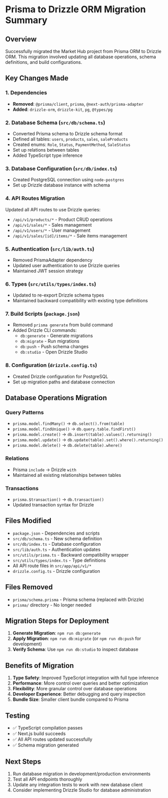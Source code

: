 # Prisma to Drizzle ORM Migration Summary

## Overview
Successfully migrated the Market Hub project from Prisma ORM to Drizzle ORM. This migration involved updating all database operations, schema definitions, and build configurations.

## Key Changes Made

### 1. Dependencies
- **Removed**: `@prisma/client`, `prisma`, `@next-auth/prisma-adapter`
- **Added**: `drizzle-orm`, `drizzle-kit`, `pg`, `@types/pg`

### 2. Database Schema (`src/db/schema.ts`)
- Converted Prisma schema to Drizzle schema format
- Defined all tables: `users`, `products`, `sales`, `saleProducts`
- Created enums: `Role`, `Status`, `PaymentMethod`, `SaleStatus`
- Set up relations between tables
- Added TypeScript type inference

### 3. Database Configuration (`src/db/index.ts`)
- Created PostgreSQL connection using `node-postgres`
- Set up Drizzle database instance with schema

### 4. API Routes Migration
Updated all API routes to use Drizzle queries:
- `/api/v1/products/*` - Product CRUD operations
- `/api/v1/sales/*` - Sales management
- `/api/v1/users/*` - User management
- `/api/v1/sales/[id]/items/*` - Sale items management

### 5. Authentication (`src/lib/auth.ts`)
- Removed PrismaAdapter dependency
- Updated user authentication to use Drizzle queries
- Maintained JWT session strategy

### 6. Types (`src/utils/types/index.ts`)
- Updated to re-export Drizzle schema types
- Maintained backward compatibility with existing type definitions

### 7. Build Scripts (`package.json`)
- Removed `prisma generate` from build command
- Added Drizzle CLI commands:
  - `db:generate` - Generate migrations
  - `db:migrate` - Run migrations
  - `db:push` - Push schema changes
  - `db:studio` - Open Drizzle Studio

### 8. Configuration (`drizzle.config.ts`)
- Created Drizzle configuration for PostgreSQL
- Set up migration paths and database connection

## Database Operations Migration

### Query Patterns
- `prisma.model.findMany()` → `db.select().from(table)`
- `prisma.model.findUnique()` → `db.query.table.findFirst()`
- `prisma.model.create()` → `db.insert(table).values().returning()`
- `prisma.model.update()` → `db.update(table).set().where().returning()`
- `prisma.model.delete()` → `db.delete(table).where()`

### Relations
- Prisma `include` → Drizzle `with`
- Maintained all existing relationships between tables

### Transactions
- `prisma.$transaction()` → `db.transaction()`
- Updated transaction syntax for Drizzle

## Files Modified
- `package.json` - Dependencies and scripts
- `src/db/schema.ts` - New schema definition
- `src/db/index.ts` - Database configuration
- `src/lib/auth.ts` - Authentication updates
- `src/utils/prisma.ts` - Backward compatibility wrapper
- `src/utils/types/index.ts` - Type definitions
- All API route files in `src/app/api/v1/*`
- `drizzle.config.ts` - Drizzle configuration

## Files Removed
- `prisma/schema.prisma` - Prisma schema (replaced with Drizzle)
- `prisma/` directory - No longer needed

## Migration Steps for Deployment

1. **Generate Migration**: `npm run db:generate`
2. **Apply Migration**: `npm run db:migrate` (or `npm run db:push` for development)
3. **Verify Schema**: Use `npm run db:studio` to inspect database

## Benefits of Migration

1. **Type Safety**: Improved TypeScript integration with full type inference
2. **Performance**: More control over queries and better optimization
3. **Flexibility**: More granular control over database operations
4. **Developer Experience**: Better debugging and query inspection
5. **Bundle Size**: Smaller client bundle compared to Prisma

## Testing
- ✅ TypeScript compilation passes
- ✅ Next.js build succeeds
- ✅ All API routes updated successfully
- ✅ Schema migration generated

## Next Steps
1. Run database migration in development/production environments
2. Test all API endpoints thoroughly
3. Update any integration tests to work with new database client
4. Consider implementing Drizzle Studio for database administration